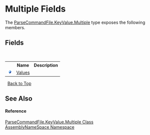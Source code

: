 # Multiple Fields
 

The <a href="4de915df-1985-2e46-d008-80eea2c14ed7">ParseCommandFile.KeyValue.Multiple</a> type exposes the following members.


## Fields
&nbsp;<table><tr><th></th><th>Name</th><th>Description</th></tr><tr><td>![Public field](media/pubfield.gif "Public field")</td><td><a href="589ff6b9-380e-60a0-68d7-f175129ea5ba">Values</a></td><td /></tr></table>&nbsp;
<a href="#multiple-fields">Back to Top</a>

## See Also


#### Reference
<a href="4de915df-1985-2e46-d008-80eea2c14ed7">ParseCommandFile.KeyValue.Multiple Class</a><br /><a href="6bcc80ef-5cfd-db5f-1eb2-7297d1c16397">AssemblyNameSpace Namespace</a><br />